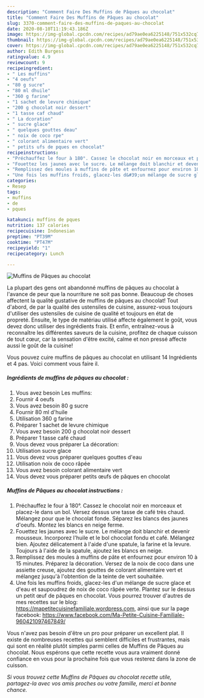 ```yaml
---
description: "Comment Faire Des Muffins de Pâques au chocolat"
title: "Comment Faire Des Muffins de Pâques au chocolat"
slug: 3370-comment-faire-des-muffins-de-paques-au-chocolat
date: 2020-08-10T11:19:43.186Z
image: https://img-global.cpcdn.com/recipes/ad79ae0ea6225148/751x532cq70/muffins-de-paques-au-chocolat-photo-principale-de-la-recette.jpg
thumbnail: https://img-global.cpcdn.com/recipes/ad79ae0ea6225148/751x532cq70/muffins-de-paques-au-chocolat-photo-principale-de-la-recette.jpg
cover: https://img-global.cpcdn.com/recipes/ad79ae0ea6225148/751x532cq70/muffins-de-paques-au-chocolat-photo-principale-de-la-recette.jpg
author: Edith Burgess
ratingvalue: 4.9
reviewcount: 9
recipeingredient:
- " Les muffins"
- "4 oeufs"
- "80 g sucre"
- "80 ml dhuile"
- "360 g farine"
- "1 sachet de levure chimique"
- "200 g chocolat noir dessert"
- "1 tasse caf chaud"
- " La dcoration"
- " sucre glace"
- " quelques gouttes deau"
- " noix de coco rpe"
- " colorant alimentaire vert"
- " petits ufs de pques en chocolat"
recipeinstructions:
- "Préchauffez le four à 180°. Cassez le chocolat noir en morceaux et placez-le dans un bol. Versez dessus une tasse de café très chaud. Mélangez pour que le chocolat fonde. Séparez les blancs des jaunes d&#39;oeufs. Montez les blancs en neige ferme."
- "Fouettez les jaunes avec le sucre. Le mélange doit blanchir et devenir mousseux. Incorporez l&#39;huile et le bol chocolat fondu et café. Mélangez bien. Ajoutez délicatement à l&#39;aide d&#39;une spatule, la farine et la levure. Toujours à l&#39;aide de la spatule, ajoutez les blancs en neige."
- "Remplissez des moules à muffins de pâte et enfournez pour environ 10 à 15 minutes. Préparez la décoration. Versez de la noix de coco dans une assiette creuse, ajoutez des gouttes de colorant alimentaire vert et mélangez jusqu&#39;à l&#39;obtention de la teinte de vert souhaitée."
- "Une fois les muffins froids, glacez-les d&#39;un mélange de sucre glace et d&#39;eau et saupoudrez de noix de coco râpée verte. Plantez sur le dessus un petit œuf de pâques en chocolat. Vous pourrez trouver d&#39;autres de mes recettes sur le blog: https://mapetitecuisinefamiliale.wordpress.com, ainsi que sur la page facebook: https://www.facebook.com/Ma-Petite-Cuisine-Familiale-960421097467849/"
categories:
- Resep
tags:
- muffins
- de
- pques

katakunci: muffins de pques 
nutrition: 137 calories
recipecuisine: Indonesian
preptime: "PT39M"
cooktime: "PT47M"
recipeyield: "1"
recipecategory: Lunch

---
```



![Muffins de Pâques au chocolat](https://img-global.cpcdn.com/recipes/ad79ae0ea6225148/751x532cq70/muffins-de-paques-au-chocolat-photo-principale-de-la-recette.jpg)

La plupart des gens ont abandonné muffins de pâques au chocolat à l'avance de peur que la nourriture ne soit pas bonne. Beaucoup de choses affectent la qualité gustative de muffins de pâques au chocolat! Tout d'abord, de par la qualité des ustensiles de cuisine, assurez-vous toujours d'utiliser des ustensiles de cuisine de qualité et toujours en état de propreté. Ensuite, le type de matériau utilisé affecte également le goût, vous devez donc utiliser des ingrédients frais. Et enfin, entraînez-vous à reconnaître les différentes saveurs de la cuisine, profitez de chaque cuisson de tout cœur, car la sensation d'être excité, calme et non pressé affecte aussi le goût de la cuisine!

<!--inarticleads1-->

Vous pouvez cuire muffins de pâques au chocolat en utilisant 14 Ingrédients et 4 pas. Voici comment vous faire il.

##### Ingrédients de muffins de pâques au chocolat :

1. Vous avez besoin  Les muffins:
1. Fournir 4 oeufs
1. Vous avez besoin 80 g sucre
1. Fournir 80 ml d&#39;huile
1. Utilisation 360 g farine
1. Préparer 1 sachet de levure chimique
1. Vous avez besoin 200 g chocolat noir dessert
1. Préparer 1 tasse café chaud
1. Vous devez vous préparer  La décoration:
1. Utilisation  sucre glace
1. Vous devez vous préparer  quelques gouttes d&#39;eau
1. Utilisation  noix de coco râpée
1. Vous avez besoin  colorant alimentaire vert
1. Vous devez vous préparer  petits œufs de pâques en chocolat




<!--inarticleads2-->

##### Muffins de Pâques au chocolat instructions :

1. Préchauffez le four à 180°. Cassez le chocolat noir en morceaux et placez-le dans un bol. Versez dessus une tasse de café très chaud. Mélangez pour que le chocolat fonde. Séparez les blancs des jaunes d&#39;oeufs. Montez les blancs en neige ferme.
1. Fouettez les jaunes avec le sucre. Le mélange doit blanchir et devenir mousseux. Incorporez l&#39;huile et le bol chocolat fondu et café. Mélangez bien. Ajoutez délicatement à l&#39;aide d&#39;une spatule, la farine et la levure. Toujours à l&#39;aide de la spatule, ajoutez les blancs en neige.
1. Remplissez des moules à muffins de pâte et enfournez pour environ 10 à 15 minutes. Préparez la décoration. Versez de la noix de coco dans une assiette creuse, ajoutez des gouttes de colorant alimentaire vert et mélangez jusqu&#39;à l&#39;obtention de la teinte de vert souhaitée.
1. Une fois les muffins froids, glacez-les d&#39;un mélange de sucre glace et d&#39;eau et saupoudrez de noix de coco râpée verte. Plantez sur le dessus un petit œuf de pâques en chocolat. Vous pourrez trouver d&#39;autres de mes recettes sur le blog: https://mapetitecuisinefamiliale.wordpress.com, ainsi que sur la page facebook: https://www.facebook.com/Ma-Petite-Cuisine-Familiale-960421097467849/




<!--inarticleads1-->

<p>
Vous n'avez pas besoin d'être un pro pour préparer un excellent plat. Il existe de nombreuses recettes qui semblent difficiles et frustrantes, mais qui sont en réalité plutôt simples parmi celles de Muffins de Pâques au chocolat. Nous espérons que cette recette vous aura vraiment donné confiance en vous pour la prochaine fois que vous resterez dans la zone de cuisson.
</p>

<p>
<i>Si vous trouvez cette Muffins de Pâques au chocolat recette utile, partagez-la avec vos amis proches ou votre famille, merci et bonne chance.</i>
</p>
